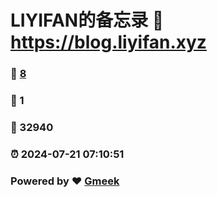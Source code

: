# LIYIFAN的备忘录 :link: https://blog.liyifan.xyz 
### :page_facing_up: [8](https://blog.liyifan.xyz/tag.html) 
### :speech_balloon: 1 
### :hibiscus: 32940 
### :alarm_clock: 2024-07-21 07:10:51 
### Powered by :heart: [Gmeek](https://github.com/Meekdai/Gmeek)
